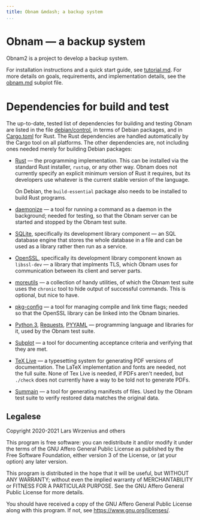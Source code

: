 ```yaml
---
title: Obnam &mdash; a backup system
...
```


# Obnam &mdash; a backup system

Obnam2 is a project to develop a backup system.

For installation instructions and a quick start guide, see
[tutorial.md][]. For more details on goals, requirements, and
implementation details, see the [obnam.md][] subplot file.

[tutorial.md]: https://doc.obnam.org/tutorial.html
[obnam.md]: https://doc.obnam.org/obnam.html

# Dependencies for build and test

The up-to-date, tested list of dependencies for building and testing
Obnam are listed in the file [debian/control](debian/control), in
terms of Debian packages, and in [Cargo.toml](Cargo.toml) for Rust.
The Rust dependencies are handled automatically by the Cargo tool on
all platforms. The other dependencies are, not including ones needed
merely for building Debian packages:

* [Rust](https://www.rust-lang.org/tools/install) &mdash; the
  programming implementation. This can be installed via the standard
  Rust installer, `rustup`, or any other way. Obnam does not currently
  specify an explicit minimum version of Rust it requires, but its
  developers use whatever is the current stable version of the
  language.
  
  On Debian, the `build-essential` package also needs to be installed
  to build Rust programs.

* [daemonize](http://software.clapper.org/daemonize/) &mdash; a tool
  for running a command as a daemon in the background; needed for
  testing, so that the Obnam server can be started and stopped by the
  Obnam test suite.

* [SQLite](https://sqlite.org), specifically its development library
  component &mdash; an SQL database engine that stores the whole
  database in a file and can be used as a library rather then run as a
  service.

* [OpenSSL](https://www.openssl.org), specifically its development
  library component known as `libssl-dev` &mdash; a library that
  implments TLS, which Obnam uses for communication between its client
  and server parts.

* [moreutils](https://joeyh.name/code/moreutils/) &mdash; a collection
  of handy utilities, of which the Obnam test suite uses the `chronic`
  tool to hide output of successful commands. This is optional, but
  nice to have.

* [pkg-config](http://pkg-config.freedesktop.org) &mdash; a tool for
  managing compile and link time flags; needed so that the OpenSSL
  library can be linked into the Obnam binaries.

* [Python 3](https://www.python.org/),
  [Requests](http://python-requests.org),
  [PYYAML](https://github.com/yaml/pyyaml) &mdash; programming
  language and libraries for it, used by the Obnam test suite.

* [Subplot](https://subplot.liw.fi) &mdash; a tool for documenting
  acceptance criteria and verifying that they are met.

* [TeX Live](http://www.tug.org/texlive/) &mdash; a typesetting system
  for generating PDF versions of documentation. The LaTeX
  implementation and fonts are needed, not the full suite. None of Tex
  Live is needed, if PDFs aren't needed, but `./check` does not
  currently have a way to be told not to generate PDFs.

* [Summain](https://summain.liw.fi) &mdash; a tool for generating
  manifests of files. Used by the Obnam test suite to verify restored
  data matches the original data.

## Legalese


Copyright 2020-2021  Lars Wirzenius and others

This program is free software: you can redistribute it and/or modify
it under the terms of the GNU Affero General Public License as
published by the Free Software Foundation, either version 3 of the
License, or (at your option) any later version.

This program is distributed in the hope that it will be useful,
but WITHOUT ANY WARRANTY; without even the implied warranty of
MERCHANTABILITY or FITNESS FOR A PARTICULAR PURPOSE.  See the
GNU Affero General Public License for more details.

You should have received a copy of the GNU Affero General Public License
along with this program.  If not, see <https://www.gnu.org/licenses/>.
